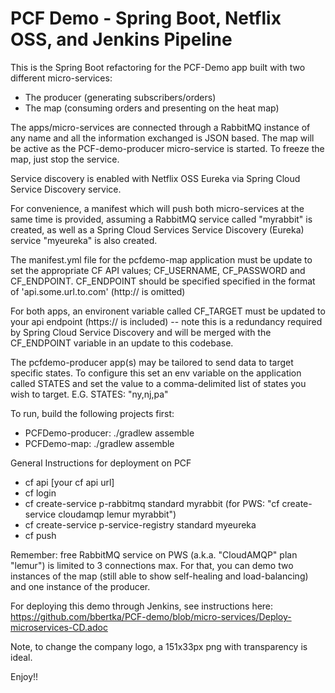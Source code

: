 PCF Demo - Spring Boot, Netflix OSS, and Jenkins Pipeline
=========

This is the Spring Boot refactoring for the PCF-Demo app built with two different micro-services: 

- The producer (generating subscribers/orders) 
- The map (consuming orders and presenting on the heat map)

The apps/micro-services are connected through a RabbitMQ instance of any name and all the information exchanged is JSON based.
The map will be active as the PCF-demo-producer micro-service is started. To freeze the map, just stop the service.

Service discovery is enabled with Netflix OSS Eureka via Spring Cloud Service Discovery service.

For convenience, a manifest which will push both micro-services at the same time is provided, assuming a RabbitMQ service called "myrabbit" is created, as well as a Spring Cloud Services Service Discovery (Eureka) service "myeureka" is also created.

The manifest.yml file for the pcfdemo-map application must be update to set the appropriate CF API values; CF_USERNAME, CF_PASSWORD and CF_ENDPOINT.  CF_ENDPOINT should be specified specified in the format of 'api.some.url.to.com' (http:// is omitted)

For both apps, an environent variable called CF_TARGET must be updated to your api endpoint (https:// is included) -- note this is a redundancy required by Spring Cloud Service Discovery and will be merged with the CF_ENDPOINT variable in an update to this codebase.

The pcfdemo-producer app(s) may be tailored to send data to target specific states.  To configure this set an env variable on the application called STATES and set the value to a comma-delimited list of states you wish to target.  E.G. STATES: "ny,nj,pa"

To run, build the following projects first:

- PCFDemo-producer: ./gradlew assemble
- PCFDemo-map: ./gradlew assemble

General Instructions for deployment on PCF
- cf api [your cf api url]
- cf login 
- cf create-service p-rabbitmq standard myrabbit (for PWS: "cf create-service cloudamqp lemur myrabbit")
- cf create-service p-service-registry standard myeureka
- cf push

Remember:  free RabbitMQ service on PWS (a.k.a. "CloudAMQP" plan "lemur") is limited to 3 connections max. For that, you can demo two instances of the map (still able to show self-healing and load-balancing) and one instance of the producer.

For deploying this demo through Jenkins, see instructions here: https://github.com/bbertka/PCF-demo/blob/micro-services/Deploy-microservices-CD.adoc

Note, to change the company logo, a 151x33px png with transparency is ideal.
 
Enjoy!!
